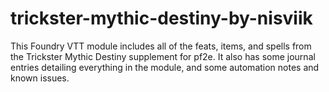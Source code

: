 # trickster-mythic-destiny-by-nisviik
This Foundry VTT module includes all of the feats, items, and spells from the Trickster Mythic Destiny supplement for pf2e.
It also has some journal entries detailing everything in the module, and some automation notes and known issues.
